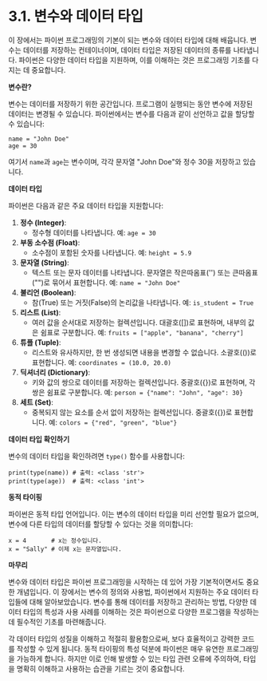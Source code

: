 # 3.1. 변수와 데이터 타입

이 장에서는 파이썬 프로그래밍의 기본이 되는 변수와 데이터 타입에 대해 배웁니다. 변수는 데이터를 저장하는 컨테이너이며, 데이터 타입은 저장된 데이터의 종류를 나타냅니다. 파이썬은 다양한 데이터 타입을 지원하며, 이를 이해하는 것은 프로그래밍 기초를 다지는 데 중요합니다.

**변수란?**

변수는 데이터를 저장하기 위한 공간입니다. 프로그램이 실행되는 동안 변수에 저장된 데이터는 변경될 수 있습니다. 파이썬에서는 변수를 다음과 같이 선언하고 값을 할당할 수 있습니다:

```
name = "John Doe"
age = 30
```

여기서 `name`과 `age`는 변수이며, 각각 문자열 "John Doe"와 정수 30을 저장하고 있습니다.

**데이터 타입**

파이썬은 다음과 같은 주요 데이터 타입을 지원합니다:

1. **정수 (Integer)**:
   * 정수형 데이터를 나타냅니다. 예: `age = 30`
2. **부동 소수점 (Float)**:
   * 소수점이 포함된 숫자를 나타냅니다. 예: `height = 5.9`
3. **문자열 (String)**:
   * 텍스트 또는 문자 데이터를 나타냅니다. 문자열은 작은따옴표('') 또는 큰따옴표("")로 묶어서 표현합니다. 예: `name = "John Doe"`
4. **불리언 (Boolean)**:
   * 참(True) 또는 거짓(False)의 논리값을 나타냅니다. 예: `is_student = True`
5. **리스트 (List)**:
   * 여러 값을 순서대로 저장하는 컬렉션입니다. 대괄호(\[])로 표현하며, 내부의 값은 쉼표로 구분합니다. 예: `fruits = ["apple", "banana", "cherry"]`
6. **튜플 (Tuple)**:
   * 리스트와 유사하지만, 한 번 생성되면 내용을 변경할 수 없습니다. 소괄호(())로 표현합니다. 예: `coordinates = (10.0, 20.0)`
7. **딕셔너리 (Dictionary)**:
   * 키와 값의 쌍으로 데이터를 저장하는 컬렉션입니다. 중괄호({})로 표현하며, 각 쌍은 쉼표로 구분합니다. 예: `person = {"name": "John", "age": 30}`
8. **세트 (Set)**:
   * 중복되지 않는 요소를 순서 없이 저장하는 컬렉션입니다. 중괄호({})로 표현합니다. 예: `colors = {"red", "green", "blue"}`

**데이터 타입 확인하기**

변수의 데이터 타입을 확인하려면 `type()` 함수를 사용합니다:

```
print(type(name)) # 출력: <class 'str'>
print(type(age))  # 출력: <class 'int'>
```

**동적 타이핑**

파이썬은 동적 타입 언어입니다. 이는 변수의 데이터 타입을 미리 선언할 필요가 없으며, 변수에 다른 타입의 데이터를 할당할 수 있다는 것을 의미합니다:

```
x = 4       # x는 정수입니다.
x = "Sally" # 이제 x는 문자열입니다.
```

**마무리**

변수와 데이터 타입은 파이썬 프로그래밍을 시작하는 데 있어 가장 기본적이면서도 중요한 개념입니다. 이 장에서는 변수의 정의와 사용법, 파이썬에서 지원하는 주요 데이터 타입들에 대해 알아보았습니다. 변수를 통해 데이터를 저장하고 관리하는 방법, 다양한 데이터 타입의 특성과 사용 사례를 이해하는 것은 파이썬으로 다양한 프로그램을 작성하는 데 필수적인 기초를 마련해줍니다.

각 데이터 타입의 성질을 이해하고 적절히 활용함으로써, 보다 효율적이고 강력한 코드를 작성할 수 있게 됩니다. 동적 타이핑의 특성 덕분에 파이썬은 매우 유연한 프로그래밍을 가능하게 합니다. 하지만 이로 인해 발생할 수 있는 타입 관련 오류에 주의하여, 타입을 명확히 이해하고 사용하는 습관을 기르는 것이 중요합니다.
